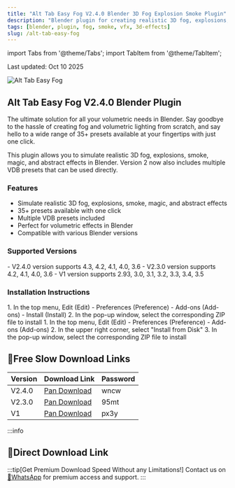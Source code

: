 ```yaml
---
title: "Alt Tab Easy Fog V2.4.0 Blender 3D Fog Explosion Smoke Plugin"
description: "Blender plugin for creating realistic 3D fog, explosions, smoke, magic, and abstract effects with multiple VDB presets."
tags: [blender, plugin, fog, smoke, vfx, 3d-effects]
slug: /alt-tab-easy-fog
---
```


import Tabs from '@theme/Tabs';
import TabItem from '@theme/TabItem';

Last updated: Oct 10 2025

![Alt Tab Easy Fog](https://www.gfxcamp.com/wp-content/uploads/2023/05/Alt-Tab-Easy-Fog.jpg)

## Alt Tab Easy Fog V2.4.0 Blender Plugin

The ultimate solution for all your volumetric needs in Blender. Say goodbye to the hassle of creating fog and volumetric lighting from scratch, and say hello to a wide range of 35+ presets available at your fingertips with just one click.

This plugin allows you to simulate realistic 3D fog, explosions, smoke, magic, and abstract effects in Blender. Version 2 now also includes multiple VDB presets that can be used directly.

### Features

- Simulate realistic 3D fog, explosions, smoke, magic, and abstract effects
- 35+ presets available with one click
- Multiple VDB presets included
- Perfect for volumetric effects in Blender
- Compatible with various Blender versions

### Supported Versions

<Tabs>
<TabItem value="blender-4" label="Blender 4+">
- V2.4.0 version supports 4.3, 4.2, 4.1, 4.0, 3.6
- V2.3.0 version supports 4.2, 4.1, 4.0, 3.6
</TabItem>
<TabItem value="blender-3" label="Blender 3 and earlier">
- V1 version supports 2.93, 3.0, 3.1, 3.2, 3.3, 3.4, 3.5
</TabItem>
</Tabs>

### Installation Instructions

<Tabs>
<TabItem value="blender-4" label="Blender 4.0 and below">
1. In the top menu, Edit (Edit) - Preferences (Preference) - Add-ons (Add-ons) - Install (Install)
2. In the pop-up window, select the corresponding ZIP file to install
</TabItem>
<TabItem value="blender-41" label="Blender 4.1 and above">
1. In the top menu, Edit (Edit) - Preferences (Preference) - Add-ons (Add-ons)
2. In the upper right corner, select "Install from Disk"
3. In the pop-up window, select the corresponding ZIP file to install
</TabItem>
</Tabs>

## 🐌Free Slow Download Links

| Version | Download Link | Password |
|--------|---------------|----------|
| V2.4.0 | [Pan Download](https://pan.baidu.com/s/1ixWx5wWUNQqaJjr4J1nygw?pwd=wncw) | wncw |
| V2.3.0 | [Pan Download](https://pan.baidu.com/s/1OQNM8Te5N9xjgzXHMWnimQ?pwd=95mt) | 95mt |
| V1 | [Pan Download](https://pan.baidu.com/s/16SNIe3liEA_4xRb717g1hg?pwd=px3y) | px3y |

:::info
## 🚀Direct Download Link
:::tip[Get Premium Download Speed Without any Limitations!]
Contact us on [💬WhatsApp](https://wa.me/+8613237610083) for premium  access and support.
:::
